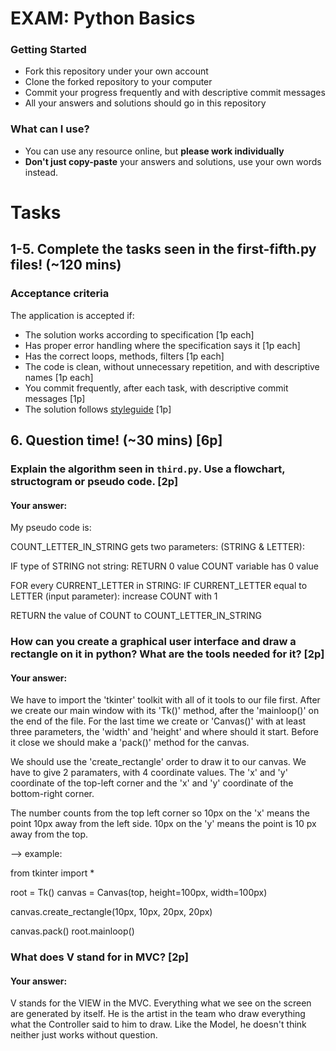 # EXAM: Python Basics

### Getting Started
 - Fork this repository under your own account
 - Clone the forked repository to your computer
 - Commit your progress frequently and with descriptive commit messages
 - All your answers and solutions should go in this repository

### What can I use?
- You can use any resource online, but **please work individually**
- **Don't just copy-paste** your answers and solutions, use your own words instead.


# Tasks
## 1-5. Complete the tasks seen in the first-fifth.py files! (~120 mins)
### Acceptance criteria
The application is accepted if:
- The solution works according to specification [1p each]
- Has proper error handling where the specification says it [1p each]
- Has the correct loops, methods, filters [1p each]
- The code is clean, without unnecessary repetition, and with descriptive names [1p each]
- You commit frequently, after each task, with descriptive commit messages [1p]
- The solution follows [styleguide](https://github.com/greenfox-academy/teaching-materials/blob/master/styleguide/python.md) [1p]

## 6. Question time! (~30 mins) [6p]

### Explain the algorithm seen in `third.py`. Use a flowchart, structogram or pseudo code. [2p]
#### Your answer:

My pseudo code is:


COUNT_LETTER_IN_STRING gets two parameters: (STRING & LETTER):

  IF type of STRING not string:
    RETURN 0 value
  COUNT variable has 0 value

  FOR every CURRENT_LETTER in STRING:
    IF CURRENT_LETTER equal to LETTER (input parameter):
      increase COUNT with 1

  RETURN the value of COUNT to COUNT_LETTER_IN_STRING


### How can you create a graphical user interface and draw a rectangle on it in python? What are the tools needed for it? [2p]
#### Your answer:

We have to import the 'tkinter' toolkit with all of it tools to our file first. After we create our main window with its 'Tk()' method, after the 'mainloop()' on the end of the file. For the last time we create or 'Canvas()' with at least three parameters, the 'width' and 'height' and where should it start. Before it close we should make a 'pack()' method for the canvas.

We should use the 'create_rectangle' order to draw it to our canvas. We have to give 2 paramaters, with 4 coordinate values.
The 'x' and 'y' coordinate of the top-left corner and the 'x' and 'y' coordinate of the bottom-right corner.

The number counts from the top left corner so 10px on the 'x' means the point 10px away from the left side. 10px on the 'y' means the point is 10 px away from the top.


--> example:

from tkinter import *

root = Tk()
canvas = Canvas(top, height=100px, width=100px)

canvas.create_rectangle(10px, 10px, 20px, 20px)

canvas.pack()
root.mainloop()


### What does V stand for in MVC? [2p]
#### Your answer:

V stands for the VIEW in the MVC. Everything what we see on the screen are generated by itself. He is the artist in the team who draw everything what the Controller said to him to draw. Like the Model, he doesn't think neither just works without question.
